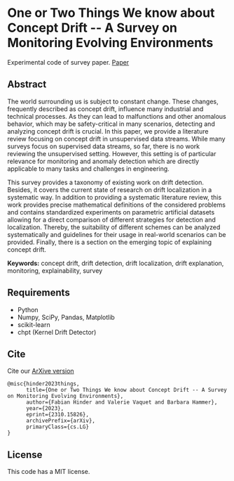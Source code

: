 # One or Two Things We know about Concept Drift -- A Survey on Monitoring Evolving Environments

Experimental code of survey paper. [Paper](https://arxiv.org/abs/2310.15826)

## Abstract

The world surrounding us is subject to constant change. These changes, frequently described as concept drift, influence many industrial and technical processes. As they can lead to malfunctions and other anomalous behavior, which may be safety-critical in many scenarios, detecting and analyzing concept drift is crucial.
In this paper, we provide a literature review focusing on concept drift in unsupervised data streams. While many surveys focus on supervised data streams, so far, there is no work reviewing the unsupervised setting. However, this setting is of particular relevance for monitoring and anomaly detection which are directly applicable to many tasks and challenges in engineering.

This survey provides a taxonomy of existing work on drift detection. Besides, it covers the current state of research on drift localization in a systematic way.  In addition to providing a systematic literature review, this work provides precise mathematical definitions of the considered problems and contains standardized experiments on parametric artificial datasets allowing for a direct comparison of different strategies for detection and localization. Thereby, the suitability of different schemes can be analyzed systematically and guidelines for their usage in real-world scenarios can be provided. Finally, there is a section on the emerging topic of explaining concept drift.

**Keywords:** concept drift, drift detection, drift localization, drift explanation, monitoring, explainability, survey 

## Requirements

* Python 
* Numpy, SciPy, Pandas, Matplotlib
* scikit-learn
* chpt (Kernel Drift Detector)

## Cite

Cite our [ArXive version](https://arxiv.org/abs/2310.15826)
```
@misc{hinder2023things,
      title={One or Two Things We know about Concept Drift -- A Survey on Monitoring Evolving Environments}, 
      author={Fabian Hinder and Valerie Vaquet and Barbara Hammer},
      year={2023},
      eprint={2310.15826},
      archivePrefix={arXiv},
      primaryClass={cs.LG}
}
```

## License

This code has a MIT license.

